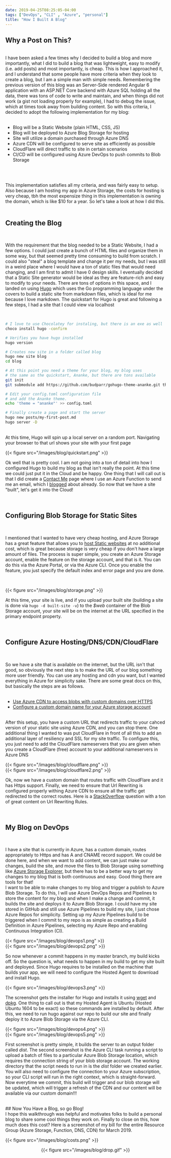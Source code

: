 ```yaml
---
date: 2019-04-25T08:25:05-04:00
tags: ["DevOps", "CLI" , "Azure", "personal"]
title: "How I Built A Blog"
---
```


## Why a Post on This?
<br />
I have been asked a few times why I decided to build a blog and more importantly, what I did to build a blog that was lightweight, easy to modify (i.e. add posts) and most importantly, is cheap. This is how I approached it, and I understand that some people have more criteria when they look to create a blog, but I am a simple man with simple needs. Remembering the previous version of this blog was an Server-Side rendered Angular 6 application with an ASP.NET Core backend with Azure SQL holding all the data, there was tons of code to write and maintain, and when things did not work (a gist not loading properly for example), I had to debug the issue, which at times took away from building content. So with this criteria, I decided to adopt the following implementation for my blog:
<br /><br />

- Blog will be a Static Website (plain HTML, CSS, JS)
- Blog will be deployed to Azure Blog Storage for hosting
- Site will utilize a domain purchased through Azure DNS
- Azure CDN will be configured to serve site as efficiently as possible
- CloudFlare will direct traffic to site in certain scenarios
- CI/CD will be configured using Azure DevOps to push commits to Blob Storage

<br /><br />

This implementation satisfies all my criteria, and was fairly easy to setup. Also because I am hosting my app in Azure Storage, the costs for hosting is very cheap, tbh the most expensize thing in this implementation is owning the domain, which is like $10 for a year. So let's take a look at how I did this.
<br /><br />

## Creating the Blog
<br />

With the requirement that the blog needed to be a Static Website, I had a few options. I could just create a bunch of HTML files and organize them in some way, but that seemed pretty time consuming to build from scratch. I could also "steal" a blog  template and change it per my needs, but I was still in a weird place where I would have a ton of static files that would need changing, and I am first to admit I have 0 design skills. I eventually decided that a Static Site generator would be ideal as they are feature-rich and easy to modify to your needs. There are tons of options in this space, and I landed on using [Hugo](https://gohugo.io/) which uses the Go programming language under the covers to build a static site from markdown files, which is ideal for me because I love markdown. The quickstart for Hugo is great and following a few steps, I had a site that I could view via localhost

<br />

```bash
# I love to use Chocolatey for instaling, but there is an exe as well
choco install hugo -confirm

# Verifies you have hugo installed
hugo version

# Creates new site in a folder called blog
hugo new site blog
cd blog

# At this point you need a theme for your blog, my blog uses
# the same as the quickstart, Ananke, but there are tons available
git init
git submodule add https://github.com/budparr/gohugo-theme-ananke.git themes/ananke

# Edit your config.toml configuration file
# and add the Ananke theme.
echo 'theme = "ananke"' >> config.toml

# Finally create a page and start the server
hugo new posts/my-first-post.md
hugo server -D
```
<br />
At this time, Hugo will spin up a local server on a random port. Navigating your browser to that url shows your site with your first page

<br />

{{< figure src="/images/blog/quickstart.png" >}}

Ok well that is pretty cool. I am not going into a ton of detail into how I configured Hugo to build my blog as that isn't really the point. At this time we could just put it in the Cloud and be happy. One thing that I will call out is that I did create a [Contact Me](/contact) page where I use an Azure Function to send me an email, which I [blogged](/post/azure-function-contact-form) about already. So now that we have a site "built", let's get it into the Cloud!

<br />

## Configuring Blob Storage for Static Sites

<br />

I mentioned that I wanted to have very cheap hosting, and Azure Storage has a great feature that allows you to [host Static websites](https://docs.microsoft.com/azure/storage/blobs/storage-blob-static-website) at no additional cost, which is great because storage is very cheap if you don't have a large amount of files. The process is super simple, you create an Azure Storage account, enable the feature on the storage account, and that is it. You can do this via the Azure Portal, or via the Azure CLI. Once you enable the feature, you just specify the default index and error page and you are done.

<br />

{{< figure src="/images/blog/storage.png" >}}

At this time, your site is live, and if you upload your built site (building a site is done via `hugo -d built-site -v`) to the *$web* container of the Blob Storage account, your site will be on the internet at the URL specified in the primary endpoint property.

<br />

## Configure Azure Hosting/DNS/CDN/CloudFlare

<br />

So we have a site that is available on the internet, but the URL isn't that good, so obviously the next step is to make the URL of our blog something more user friendly. You can use any hosting and cdn you want, but I wanted everything in Azure for simplicity sake. There are some great docs on this, but basically the steps are as follows.
<br /><br />

- [Use Azure CDN to access blobs with custom domains over HTTPS](https://docs.microsoft.com/azure/storage/blobs/storage-https-custom-domain-cdn)
- [Configure a custom domain name for your Azure storage account](https://docs.microsoft.com/azure/storage/blobs/storage-custom-domain-name)

<br />
After this setup, you have a custom URL that redirects traffic to your cahced version of your static site using Azure CDN, and you can stop there. One additional thing I wanted to was put CloudFlare in front of all this to add an additional layer of resiliency and SSL for my site traffic. To configure this, you just need to add the CloudFlare nameservers that you are given when you create a CloudFlare (free) account to your additional nameservers in Azure DNS

{{< figure src="/images/blog/cloudflare.png" >}}
<br />
{{< figure src="/images/blog/cloudflare2.png" >}}

Ok, now we have a custom domain that routes traffic with CloudFlare and it has Https support. Finally, we need to ensure that Url Rewriting is configured properly withing Azure CDN to ensure all the traffic get redirected to the correct routes. Here is a [StackOverflow](https://stackoverflow.com/questions/49401118/azure-cdn-with-verizon-rewriting-url-to-always-load-index-html) question with a ton of great content on Url Rewriting Rules.

<br />

## My Blog on DevOps

<br />

I have a site that is currently in Azure, has a custom domain, routes appropriately to Https and has A and CNAME record support. We could be done here, and when we want to add content, we can just make our changes, build the site, and move the files to Blob Storage using something like [Azure Storage Explorer](https://azure.microsoft.com/en-us/features/storage-explorer/), but there has to be a better way to get my changes to my blog that is both continuous and easy. Good thing there are tools for that!
<br />
I want to be able to make changes to my blog and trigger a publish to Azure Blob Storage. To do this, I will use Azure DevOps Repos and Pipelines to store the content for my blog and when I make a change and commit, it builds the site and deploys it to Azure Blob Storage. I could have my site stored in GitHub and still use Azure Pipelines to build my site, I just chose Azure Repos for simplicity. Setting up my Azure Pipelines build to be triggered when I commit to my repo is as simple as creating a Build Definition in Azure Pipelines, selecting my Azure Repo and enabling Continuous Integration (CI).

{{< figure src="/images/blog/devops1.png" >}}
<br />
{{< figure src="/images/blog/devops2.png" >}}

So now whenever a commit happens in my master branch, my build kicks off. So the question is, what needs to happen in my build to get my site built and deployed. Since Hugo requires to be installed on the machine that builds your app, we will need to configure the Hosted Agent to download and install Hugo.

{{< figure src="/images/blog/devops3.png" >}}
<br />

The screenshot gets the installer for Hugo and installs it using [wget](http://www.gnu.org/software/wget/) and [dpkg](https://help.ubuntu.com/lts/serverguide/dpkg.html). One thing to call out is that my Hosted Agent is Ubuntu (Hosted Ubuntu 1604 to be exact) so these commands are installed by default. After this, we need to run hugo against our repo to build our site and finally deploy it to Azure Blob Storage via the Azure CLI.

{{< figure src="/images/blog/devops4.png" >}}
<br />
{{< figure src="/images/blog/devops5.png" >}}

First screenshot is pretty simple, it builds the server to an output folder called *dist*. The second screenshot is the Azure CLI task running a script to upload a batch of files to a particular Azure Blob Storage location, which requires the connection string of your blob storage account. The working directory that the script needs to run in is the *dist* folder we created earlier. You will also need to configure the connection to your Azure subscription, so your CLI script will run in the right context, which is straight-forward. Now everytime we commit, this build will trigger and our blob storage will be updated, which will trigger a refresh of the CDN and our content will be available via our custom domain!!!

<br />
## Now You Have a Blog, so go Blog!
<br />
I hope this walkthrough was helpful and motivates folks to build a personal blog to share some cool things they work on. Finally to close on this, how much does this cost? Here is a screenshot of my bill for the entire Resource Group (Azure Storage, Function, DNS, CDN) for March 2019.

{{< figure src="/images/blog/costs.png" >}}

<center>
{{< figure src="/images/blog/drop.gif" >}}
</center>
<br /><br />
